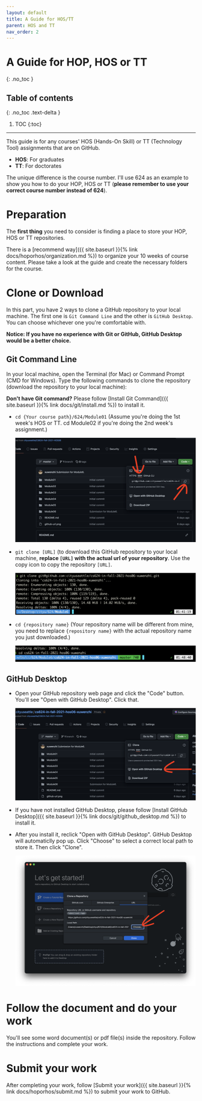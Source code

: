 ```yaml
---
layout: default
title: A Guide for HOS/TT
parent: HOS and TT
nav_order: 2
---
```


# A Guide for HOP, HOS or TT
{: .no_toc }

## Table of contents
{: .no_toc .text-delta }

1. TOC
{:toc}

---


This guide is for any courses' HOS (Hands-On Skill) or TT (Technology Tool) assignments that are on GitHub.

* **HOS**: For graduates
* **TT**: For doctorates

The unique difference is the course number. I'll use 624 as an example to show you how to do your HOP, HOS or TT (**please remember to use your correct course number instead of 624**).

# Preparation

The **first thing** you need to consider is finding a place to store your HOP, HOS or TT repositories.

There is a [recommend way]({{ site.baseurl }}{% link docs/hoporhos/organization.md %}) to organize your 10 weeks of course content. Please take a look at the guide and create the necessary folders for the course.

# Clone or Download

In this part, you have 2 ways to clone a GitHub repository to your local machine. The first one is `Git Command Line` and the other is `GitHub Desktop`. You can choose whichever one you're comfortable with.

**Notice: If you have no experience with Git or GitHub, GitHub Desktop would be a better choice.**

## Git Command Line

In your local machine, open the Terminal (for Mac) or Command Prompt (CMD for Windows). Type the following commands to clone the repository (download the repository to your local machine):

**Don't have Git command?** Please follow [Install Git Command]({{ site.baseurl }}{% link docs/git/install.md %}) to install it.

* `cd {Your course path}/624/Module01` (Assume you're doing the 1st week's HOS or TT. cd Module02 if you're doing the 2nd week's assignment.)

  ![HOP and HOS organized sturcture](/assets/images/hoporhos/guide/hos-readme-sample.png)

* `git clone [URL]` (to download this GitHub repository to your local machine, **replace `[URL]` with the actual url of your repository**. Use the copy icon to copy the repository `[URL]`.

  ![HOS organized sturcture](/assets/images/hoporhos/guide/hos-readme-clone.png)

* `cd {repository name}` (Your repository name will be different from mine, you need to replace `{repository name}` with the actual repository name you just downloaded.)

  ![ddHOS organized sturcture](/assets/images/hoporhos/guide/hos-readme-cd.png)

## GitHub Desktop

* Open your GitHub repository web page and click the "Code" button. You'll see "Open with GitHub Desktop". Click that.

  ![hos-readme-clone-desktop.png](/assets/images/hoporhos/guide/hos-readme-clone-desktop.png)

* If you have not installed GitHub Desktop, please follow [Install GitHub Desktop]({{ site.baseurl }}{% link docs/git/github_desktop.md %}) to install it.

* After you install it, reclick "Open with GitHub Desktop". GitHub Desktop will automaticlly pop up. Click "Choose" to select a correct local path to store it. Then click "Clone".

  ![GitHub-desktop-clone.png](/assets/images/hoporhos/guide/github-desktop-clone.png)

# Follow the document and do your work

You'll see some word document(s) or pdf file(s) inside the repository. Follow the instructions and complete your work.


# Submit your work

After completing your work, follow [Submit your work]({{ site.baseurl }}{% link docs/hoporhos/submit.md %}) to submit your work to GitHub.
